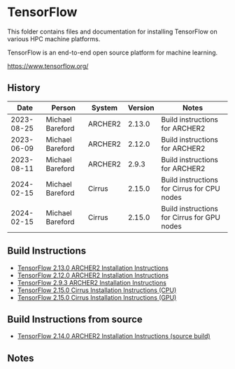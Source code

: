 TensorFlow
==========

This folder contains files and documentation for installing TensorFlow on various HPC machine platforms.

TensorFlow is an end-to-end open source platform for machine learning.

https://www.tensorflow.org/

History
-------

Date | Person | System | Version | Notes
---- | -------|--------|---------|------
2023-08-25 | Michael Bareford | ARCHER2 | 2.13.0 | Build instructions for ARCHER2
2023-06-09 | Michael Bareford | ARCHER2 | 2.12.0 | Build instructions for ARCHER2
2023-08-11 | Michael Bareford | ARCHER2 | 2.9.3 | Build instructions for ARCHER2
2024-02-15 | Michael Bareford | Cirrus | 2.15.0 | Build instructions for Cirrus for CPU nodes
2024-02-15 | Michael Bareford | Cirrus | 2.15.0 | Build instructions for Cirrus for GPU nodes

Build Instructions
------------------

* [TensorFlow 2.13.0 ARCHER2 Installation Instructions](build_tensorflow_2.13.0_archer2.md)
* [TensorFlow 2.12.0 ARCHER2 Installation Instructions](build_tensorflow_2.12.0_archer2.md)
* [TensorFlow 2.9.3 ARCHER2 Installation Instructions](build_tensorflow_2.9.3_archer2.md)
* [TensorFlow 2.15.0 Cirrus Installation Instructions (CPU)](build_tensorflow_2.15.0_cirrus_cpu.md)
* [TensorFlow 2.15.0 Cirrus Installation Instructions (GPU)](build_tensorflow_2.15.0_cirrus_gpu.md)

Build Instructions from source
------------------------------

* [TensorFlow 2.14.0 ARCHER2 Installation Instructions (source build)](build_tensorflow_2.14.0_from_source_archer2.md)

Notes
-----
